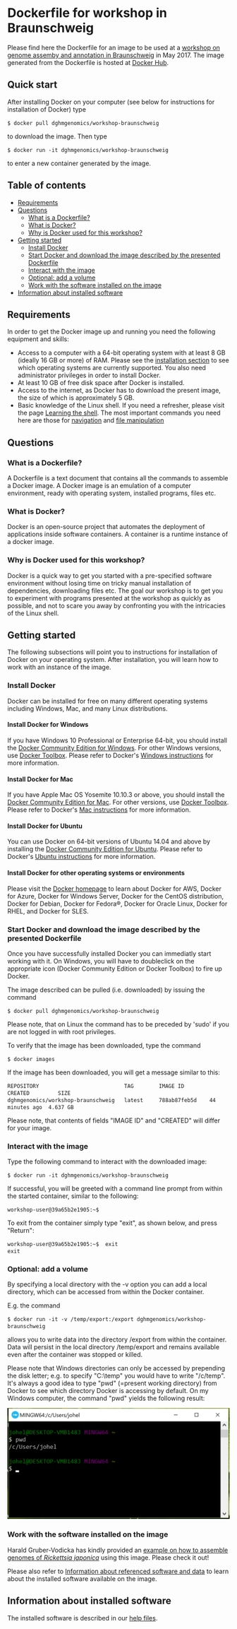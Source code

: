 # Dockerfile for workshop in Braunschweig

Please find here the Dockerfile for an image to be used at a [workshop on genome assemby and annotation in Braunschweig](https://www.dsmz.de/home/news-and-events/events/genomics-workshop.html "website of the workshop hosted at DSMZ") in May 2017. The image generated from the Dockerfile is hosted at [Docker Hub](https://hub.docker.com/r/dghmgenomics/workshop-braunschweig/).

## Quick start 

After installing Docker on your computer (see below for instructions for installation of Docker) type

    $ docker pull dghmgenomics/workshop-braunschweig

to download the image. Then type

    $ docker run -it dghmgenomics/workshop-braunschweig
    
to enter a new container generated by the image.

## Table of contents

*  [Requirements](#requirements)
*  [Questions](#questions)
    * [What is a Dockerfile?](#what-is-a-dockerfile)
    * [What is Docker?](#what-is-docker)
    * [Why is Docker used for this workshop?](#why-is-docker-used-for-this-workshop)
*  [Getting started](#getting-started)
    * [Install Docker](#install-docker)
    * [Start Docker and download the image described by the presented Dockerfile](#start-docker-and-download-the-image-described-by-the-presented-dockerfile)
    * [Interact with the image](#interact-with-the-image)
    * [Optional: add a volume](#optional-add-a-volume)
    * [Work with the software installed on the image](#work-with-the-software-installed-on-the-image)
*  [Information about installed software](#information-about-installed-software)

## Requirements

In order to get the Docker image up and running you need the following equipment and skills:

*  Access to a computer with a 64-bit operating system with at least 8 GB (ideally 16 GB or more) of RAM. Please see the [installation section](#install-docker) to see which operating systems are currently supported. You also need administrator privileges in order to install Docker.
*  At least 10 GB of free disk space after Docker is installed. 
*  Access to the internet, as Docker has to download the present image, the size of which is approximately 5 GB.
*  Basic knowledge of the Linux shell. If you need a refresher, please visit the page [Learning the shell](http://linuxcommand.org/lc3_learning_the_shell.php). The most important commands you need here are those for [navigation](http://linuxcommand.org/lc3_lts0030.php) and [file manipulation](http://linuxcommand.org/lc3_lts0050.php)

## Questions

### What is a Dockerfile?

A Dockerfile is a text document that contains all the commands to assemble a Docker image. A Docker image is an emulation of a computer environment, ready with operating system, installed programs, files etc. 

### What is Docker?

Docker is an open-source project that automates the deployment of applications inside software containers. A container is a runtime instance of a docker image.

### Why is Docker used for this workshop?

Docker is a quick way to get you started with a pre-specified software environment without losing time on tricky manual installation of dependencies, downloading files etc. The goal our workshop is to get you to experiment with programs presented at the workshop as quickly as possible, and not to scare you away by confronting you with the intricacies of the Linux shell.

## Getting started

The following subsections will point you to instructions for installation of Docker on your operating system. After installation, you will learn how to work with an instance of the image.

### Install Docker

Docker can be installed for free on many different operating systems including Windows, Mac, and many Linux distributions.

#### Install Docker for Windows

If you have Windows 10 Professional or Enterprise 64-bit, you should install the [Docker Community Edition for Windows](https://store.docker.com/editions/community/docker-ce-desktop-windows). For other Windows versions, use [Docker Toolbox](https://www.docker.com/products/docker-toolbox). Please refer to Docker's [Windows instructions](https://www.docker.com/docker-windows) for more information.

#### Install Docker for Mac

If you have Apple Mac OS Yosemite 10.10.3 or above, you should install the [Docker Community Edition for Mac](https://store.docker.com/editions/community/docker-ce-desktop-mac). For other versions, use [Docker Toolbox](https://www.docker.com/products/docker-toolbox). Please refer to Docker's [Mac instructions](https://www.docker.com/docker-mac) for more information.

#### Install Docker for Ubuntu

You can use Docker on 64-bit versions of Ubuntu 14.04 and above by installing the [Docker Community Edition for Ubuntu](https://store.docker.com/editions/community/docker-ce-server-ubuntu). Please refer to Docker's [Ubuntu instructions](https://www.docker.com/docker-ubuntu) for more information.

#### Install Docker for other operating systems or environments

Please visit the [Docker homepage](http://www.docker.com) to learn about Docker for AWS, Docker for Azure, Docker for Windows Server, Docker for the CentOS distribution, Docker for Debian, Docker for Fedora®, Docker for Oracle Linux, Docker for RHEL, and Docker for SLES.

### Start Docker and download the image described by the presented Dockerfile

Once you have successfully installed Docker you can immediatly start working with it. On Windows, you will have to doubleclick on the appropriate icon (Docker Community Edition or Docker Toolbox) to fire up Docker. 

The image described can be pulled (i.e. downloaded) by issuing the command

    $ docker pull dghmgenomics/workshop-braunschweig

Please note, that on Linux the command has to be preceded by 'sudo' if you are not logged in with root privileges.

To verify that the image has been downloaded, type the command

    $ docker images

If the image has been downloaded, you will get a message similar to this:

    REPOSITORY                           TAG        IMAGE ID        CREATED         SIZE
    dghmgenomics/workshop-braunschweig   latest     788ab87feb5d    44 minutes ago  4.637 GB

Please note, that contents of fields "IMAGE ID" and "CREATED" will differ for your image.

### Interact with the image

Type the following command to interact with the downloaded image:

    $ docker run -it dghmgenomics/workshop-braunschweig
    
If successful, you will be greeted with a command line prompt from within the started container, similar to the following:

    workshop-user@39a65b2e1905:~$ 
    
To exit from the container simply type "exit", as shown below, and press "Return":

    workshop-user@39a65b2e1905:~$  exit
    exit
    
### Optional: add a volume

By specifying a local directory with the -v option you can add a local directory, which can be accessed from within the Docker container.

E.g. the command

    $ docker run -it -v /temp/export:/export dghmgenomics/workshop-braunschweig

allows you to write data into the directory /export from within the container. Data will persist in the local directory /temp/export and remains available even after the container was stopped or killed.

Please note that Windows directories can only be accessed by prepending the disk letter; e.g. to specify "C:\temp" you would have to write "/c/temp". It's always a good idea to type "pwd" (=present working directory) from Docker to see which directory Docker is accessing by default. On my Windows computer, the command "pwd" yields the following result:

 ![Windows screenshot](https://github.com/dghm-genomics/docker-workshop-braunschweig/blob/master/images/pwd.png?raw=true)

### Work with the software installed on the image

Harald Gruber-Vodicka has kindly provided an [example on how to assemble genomes of _Rickettsia japonica_](https://github.com/HRGV/DGHM2017_assembly/blob/master/DGHM2017_raw_reads_to_assembly_QC.sh) using this image. Please check it out!
    
Please also refer to [Information about referenced software and data](#information-about-referenced-software-and-data) to learn about the installed software available on the image. 

## Information about installed software

The installed software is described in our [help files](https://github.com/dghm-genomics/docker-workshop-braunschweig/blob/master/helpmenu/md/software.md).


